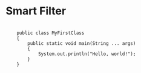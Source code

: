 # Smart Filter
<pre>
  <code class="language-java">
    public class MyFirstClass
    {
        public static void main(String ... args)
        {
            System.out.println("Hello, world!");
        }
    }
  </code>
</pre>
